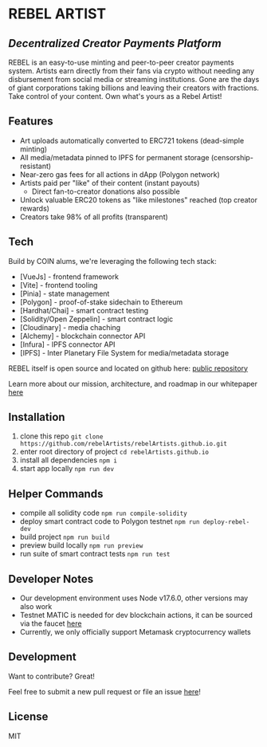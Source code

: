 # REBEL ARTIST

## _Decentralized Creator Payments Platform_

REBEL is an easy-to-use minting and peer-to-peer creator payments system. Artists earn directly from their fans via crypto without needing any disbursement from social media or streaming institutions. Gone are the days of giant corporations taking billions and leaving their creators with fractions. Take control of your content. Own what's yours as a Rebel Artist!

## Features

- Art uploads automatically converted to ERC721 tokens (dead-simple minting)
- All media/metadata pinned to IPFS for permanent storage (censorship-resistant)
- Near-zero gas fees for all actions in dApp (Polygon network)
- Artists paid per "like" of their content (instant payouts)
  - Direct fan-to-creator donations also possible
- Unlock valuable ERC20 tokens as "like milestones" reached (top creator rewards)
- Creators take 98% of all profits (transparent)

## Tech

Build by COIN alums, we're leveraging the following tech stack:

- [VueJs] - frontend framework
- [Vite] - frontend tooling
- [Pinia] - state management
- [Polygon] - proof-of-stake sidechain to Ethereum
- [Hardhat/Chai] - smart contract testing
- [Solidity/Open Zeppelin] - smart contract logic
- [Cloudinary] - media chaching
- [Alchemy] - blockchain connector API
- [Infura] - IPFS connector API
- [IPFS] - Inter Planetary File System for media/metadata storage

REBEL itself is open source and located on github here: [public repository](https://github.com/rebelArtists/rebelArtists.github.io)

Learn more about our mission, architecture, and roadmap in our whitepaper [here](https://rebelartists.github.io/about)

## Installation

1. clone this repo
   `git clone https://github.com/rebelArtists/rebelArtists.github.io.git`
2. enter root directory of project
   `cd rebelArtists.github.io`
3. install all dependencies
   `npm i`
4. start app locally
   `npm run dev`

## Helper Commands

- compile all solidity code
  `npm run compile-solidity`
- deploy smart contract code to Polygon testnet
  `npm run deploy-rebel-dev`
- build project
  `npm run build`
- preview build locally
  `npm run preview`
- run suite of smart contract tests
  `npm run test`

## Developer Notes

- Our development environment uses Node v17.6.0, other versions may also work
- Testnet MATIC is needed for dev blockchain actions, it can be sourced via the faucet [here](https://faucet.polygon.technology/)
- Currently, we only officially support Metamask cryptocurrency wallets

## Development

Want to contribute? Great!

Feel free to submit a new pull request or file an issue [here](https://github.com/rebelArtists/rebelArtists.github.io/issues)!

## License

MIT
